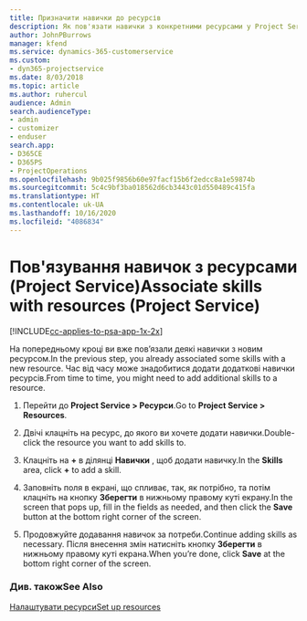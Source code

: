 ```yaml
---
title: Призначити навички до ресурсів
description: Як пов'язати навички з конкретними ресурсами у Project Service
author: JohnPBurrows
manager: kfend
ms.service: dynamics-365-customerservice
ms.custom:
- dyn365-projectservice
ms.date: 8/03/2018
ms.topic: article
ms.author: ruhercul
audience: Admin
search.audienceType:
- admin
- customizer
- enduser
search.app:
- D365CE
- D365PS
- ProjectOperations
ms.openlocfilehash: 9b025f9856b60e97facf15b6f2edcc8a1e59874b
ms.sourcegitcommit: 5c4c9bf3ba018562d6cb3443c01d550489c415fa
ms.translationtype: HT
ms.contentlocale: uk-UA
ms.lasthandoff: 10/16/2020
ms.locfileid: "4086834"
---
```

# <a name="associate-skills-with-resources-project-service"></a><span data-ttu-id="d6996-103">Пов'язування навичок з ресурсами (Project Service)</span><span class="sxs-lookup"><span data-stu-id="d6996-103">Associate skills with resources (Project Service)</span></span>

[!INCLUDE[cc-applies-to-psa-app-1x-2x](../includes/cc-applies-to-psa-app-1x-2x.md)]

<span data-ttu-id="d6996-104">На попередньому кроці ви вже пов’язали деякі навички з новим ресурсом.</span><span class="sxs-lookup"><span data-stu-id="d6996-104">In the previous step, you already associated some skills with  a new resource.</span></span> <span data-ttu-id="d6996-105">Час від часу може знадобитися додати додаткові навички ресурсів.</span><span class="sxs-lookup"><span data-stu-id="d6996-105">From time to time, you might need to add additional skills to a resource.</span></span>  
  
1.  <span data-ttu-id="d6996-106">Перейти до **Project Service > Ресурси**.</span><span class="sxs-lookup"><span data-stu-id="d6996-106">Go to **Project Service > Resources**.</span></span>  
  
2.  <span data-ttu-id="d6996-107">Двічі клацніть на ресурс, до якого ви хочете додати навички.</span><span class="sxs-lookup"><span data-stu-id="d6996-107">Double-click the resource you want to add skills to.</span></span>  
  
3.  <span data-ttu-id="d6996-108">Клацніть на **+** в ділянці **Навички** , щоб додати навичку.</span><span class="sxs-lookup"><span data-stu-id="d6996-108">In the **Skills** area, click **+** to add a skill.</span></span>  
  
4.  <span data-ttu-id="d6996-109">Заповніть поля в екрані, що спливає, так, як потрібно, та потім клацніть на кнопку **Зберегти** в нижньому правому куті екрану.</span><span class="sxs-lookup"><span data-stu-id="d6996-109">In the screen that pops up, fill in the fields as needed, and then click the **Save** button at the bottom right corner of the screen.</span></span>  
  
5.  <span data-ttu-id="d6996-110">Продовжуйте додавання навичок за потреби.</span><span class="sxs-lookup"><span data-stu-id="d6996-110">Continue adding skills as necessary.</span></span> <span data-ttu-id="d6996-111">Після внесення змін натисніть кнопку **Зберегти** в нижньому правому куті екрана.</span><span class="sxs-lookup"><span data-stu-id="d6996-111">When you’re done, click **Save** at the bottom right corner of the screen.</span></span>  
  
### <a name="see-also"></a><span data-ttu-id="d6996-112">Див. також</span><span class="sxs-lookup"><span data-stu-id="d6996-112">See Also</span></span>  
 [<span data-ttu-id="d6996-113">Налаштувати ресурси</span><span class="sxs-lookup"><span data-stu-id="d6996-113">Set up resources</span></span>](../psa/set-up-resources.md)
